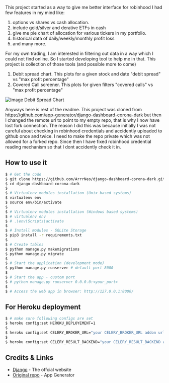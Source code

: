 This project started as a way to give me better interface for robinhood I had few features in my mind like:
1) options vs shares vs cash allocation.
2) include gold/silver and derative ETFs in cash
3) give me pie chart of allocation for various tickers in my portfolio.
4) historical data of daily/weekly/monthly profit loss
5) and many more.

For my own trading, I am interested in filtering out data in a way which I could not find online. So I started developing tool to help me in that.
This project is collection of those tools (and possible more to come)
1) Debit spread chart.
   This plots for a given stock and date "debit spread" vs "max profit percentage"
2) Covered Call screener.
   This plots for given filters "covered calls" vs "max profit percentage"

![Image Debit Spread Chart](./media/debit_spread.png)

Anyways here is rest of the readme. This project was cloned from https://github.com/app-generator/django-dashboard-corona-dark but then I changed the remote url to point to my empty repo, that is why I now have lost fork connection. The reason I did this was because initially I was not careful about checking in robinhood credentials and accidently uploaded to github once and twice. I need to make the repo private which was not allowed for a forked repo. Since then I have fixed robinhood credential reading mechanism so that I dont accidently check it in.

## How to use it

```bash
$ # Get the code
$ git clone https://github.com/ArrrNeo/django-dashboard-corona-dark.git
$ cd django-dashboard-corona-dark
$
$ # Virtualenv modules installation (Unix based systems)
$ virtualenv env
$ source env/bin/activate
$
$ # Virtualenv modules installation (Windows based systems)
$ # virtualenv env
$ # .\env\Scripts\activate
$
$ # Install modules - SQLite Storage
$ pip3 install -r requirements.txt
$
$ # Create tables
$ python manage.py makemigrations
$ python manage.py migrate
$
$ # Start the application (development mode)
$ python manage.py runserver # default port 8000
$
$ # Start the app - custom port
$ # python manage.py runserver 0.0.0.0:<your_port>
$
$ # Access the web app in browser: http://127.0.0.1:8000/
```

## For Heroku deployment
```bash
$ # make sure following configs are set
$ heroku config:set HEROKU_DEPLOYEMENT=1
$
$ heroku config:set CELERY_BROKER_URL="your CELERY_BROKER_URL addon url"
$
$ heroku config:set CELERY_RESULT_BACKEND="your CELERY_RESULT_BACKEND addon url"
```

## Credits & Links

- [Django](https://www.djangoproject.com/) - The offcial website
- [Original repo](https://github.com/app-generator/django-dashboard-corona-dark) - App Generator

<br />
